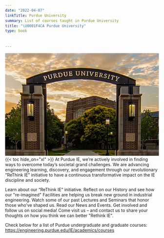 ```yaml
---
date: "2022-04-07"
linkTitle: Purdue University
summary: List of courses taught in Purdue University
title: "\U0001F4CA Purdue University"
type: book


---
```

![alt text](/static/featured.jpg)
{{< toc hide_on="xl" >}}
At Purdue IE, we’re actively involved in finding ways to overcome today’s societal grand challenges. We are advancing engineering learning, discovery, and engagement through our revolutionary “ReThink IE” initiative to have a continuous transformative impact on the IE discipline and society.

Learn about our “ReThink IE” initiative. Reflect on our History and see how our "re-imagined" Facilities are helping us break new ground in industrial engineering. Watch some of our past Lectures and Seminars that honor those who’ve shaped us. Read our News and Events. Get involved and follow us on social media! Come visit us – and contact us to share your thoughts on how you think we can better "Rethink IE".

Check below for a list of Purdue undergraduate and graduate courses:
https://engineering.purdue.edu/IE/academics/courses